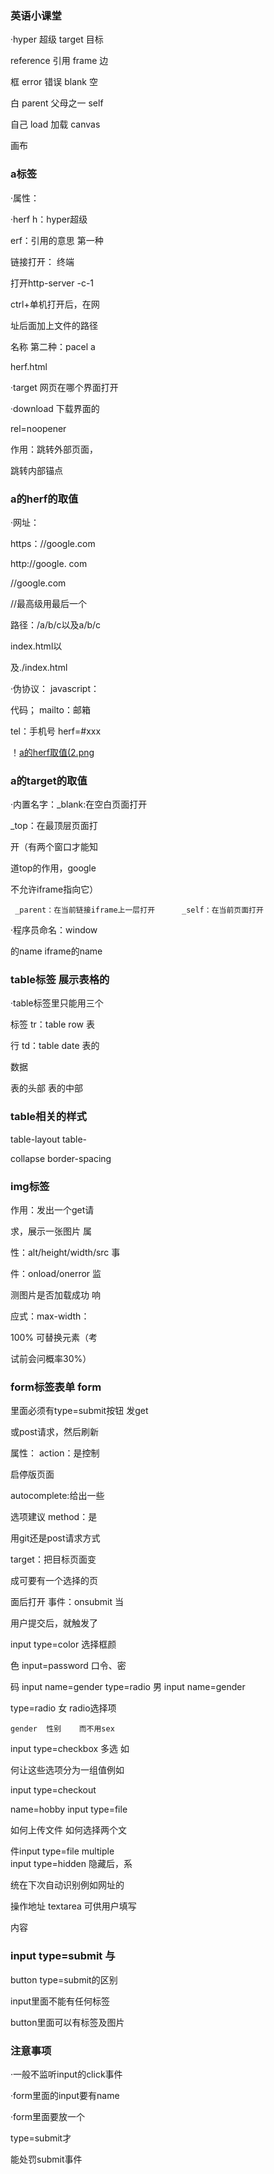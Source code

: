 ### 英语小课堂 

·hyper 超级    target 目标 

  reference 引用   frame 边
  
  框   error 错误   blank 空
  
  白   parent 父母之一   self 
  
  自己   load 加载   canvas 
  
  画布

### a标签

·属性：

·herf    h：hyper超级    

erf：引用的意思     第一种

链接打开： 终端

打开http-server -c-1    

ctrl+单机打开后，在网

址后面加上文件的路径

名称  第二种：pacel a 

herf.html


·target               网页在哪个界面打开

·download             下载界面的

rel=noopener

作用：跳转外部页面，

跳转内部锚点

### a的herf的取值

·网址：

 https：//google.com         
 
  http://google. com         
  
   //google.com                     
   
  //最高级用最后一个


路径：/a/b/c以及a/b/c       

   index.html以
   
   及./index.html

·伪协议：      javascript：

代码；   mailto：邮箱  

 tel：手机号             herf=#xxx

！[a的herf取值(2.png](2.png)

### a的target的取值

·内置名字：_blank:在空白页面打开

   _top：在最顶层页面打
   
   开（有两个窗口才能知
   
   道top的作用，google
   
   不允许iframe指向它）  
   
     _parent：在当前链接iframe上一层打开      _self：在当前页面打开

·程序员命名：window

的name    iframe的name

### table标签    展示表格的

·table标签里只能用三个

标签   tr：table row  表

行     td：table date  表的

数据
<thead>表的头部   
<tbody>表的中部
<tfoot>

 ### table相关的样式
 table-layout
 table-
 
 collapse
 border-spacing

 ### img标签
作用：发出一个get请

求，展示一张图片
属

性：alt/height/width/src
事

件：onload/onerror    监

测图片是否加载成功
响

应式：max-width：

100%
可替换元素（考

试前会问概率30%）

### form标签表单  form

里面必须有type=submit按钮
发get

或post请求，然后刷新


属性：
action：是控制

启停版页面


autocomplete:给出一些

选项建议
method：是

用git还是post请求方式


target：把目标页面变

成可要有一个选择的页

面后打开
事件：onsubmit   当

用户提交后，就触发了

input type=color 选择框颜

色    input=password 口令、密

码    input name=gender type=radio   男
input name=gender 

type=radio   女      radio选择项

    gender  性别    而不用sex        
input type=checkbox   多选
如

何让这些选项分为一组值例如

  input type=checkout 
  
  name=hobby
input type=file 

   如何上传文件  如何选择两个文
   
   件input type=file multiple   
input type=hidden   隐藏后，系

统在下次自动识别例如网址的

操作地址
textarea   可供用户填写

内容

### input type=submit 与

button type=submit的区别

input里面不能有任何标签

  button里面可以有标签及图片

### 注意事项

·一般不监听input的click事件


·form里面的input要有name


·form里面要放一个

type=submit才

能处罚submit事件

